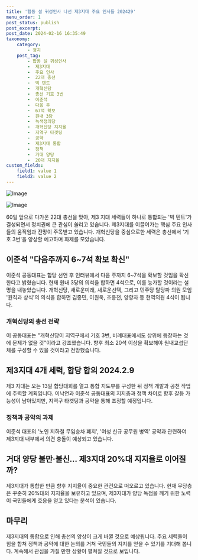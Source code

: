 ```yaml
---
title: '합동 설 귀성인사 나선 제3지대 주요 인사들 202429'
menu_order: 1
post_status: publish
post_excerpt: 
post_date: 2024-02-16 16:35:49
taxonomy:
    category:
        - 정치
    post_tag:
        - 합동 설 귀성인사
        -  제3지대
        -  주요 인사
        -  22대 총선
        -  빅 텐트
        -  개혁신당
        -  총선 기호 3번
        -  이준석
        -  다음 주
        -  67석 확보
        -  원내 3당
        -  녹색정의당
        -  개혁신당 지지율
        -  지역구 타겟팅
        -  공약
        -  제3지대 통합
        -  정책
        -  거대 양당
        -  20대 지지율
custom_fields:
    field1: value 1
    field2: value 2
---
```


![Image](https://imgnews.pstatic.net/image/437/2024/02/10/0000379124_001_20240210151701443.jpg?type=w647)

![Image](https://imgnews.pstatic.net/image/437/2024/02/10/0000379124_002_20240210151701489.jpg?type=w647)

60일 앞으로 다가온 22대 총선을 맞아, 제3 지대 세력들이 하나로 통합되는 '빅 텐트'가 결성되면서 정치권에 큰 관심이 쏠리고 있습니다. 제3지대를 이끌어가는 핵심 주요 인사들의 움직임과 전망이 주목받고 있습니다. 개혁신당을 중심으로한 세력은 총선에서 '기호 3번'을 양상할 예고하며 화제를 모았습니다. 
## 이준석 "다음주까지 6~7석 확보 확신"
이준석 공동대표는 합당 선언 후 인터뷰에서 다음 주까지 6~7석을 확보할 것임을 확신한다고 밝혔습니다. 현재 원내 3당의 의석을 합하면 4석으로, 이를 능가할 것이라는 설명을 내놓았습니다. 개혁신당, 새로운미래, 새로운선택, 그리고 민주당 탈당파 의원 모임 '원칙과 상식'의 의석을 합하면 김종민, 이원욱, 조응천, 양향자 등 현역의원 4석이 됩니다. 
### 개혁신당의 총선 전략
이 공동대표는 "개혁신당이 지역구에서 기호 3번, 비례대표에서도 상위에 등장하는 것에 문제가 없을 것"이라고 강조했습니다. 향후 최소 20석 이상을 확보해야 원내교섭단체를 구성할 수 있을 것이라고 전망했습니다.
## 제3지대 4개 세력, 합당 합의 2024.2.9
제3 지대는 오는 13일 합당대회를 열고 통합 지도부를 구성한 뒤 정책 개발과 공천 작업에 주력할 계획입니다. 이낙연과 이준석 공동대표의 지지층과 정책 차이로 향후 갈등 가능성이 남아있지만, 지역구 타겟팅과 공약을 통해 조정할 예정입니다. 
### 정책과 공약의 과제
이준석 대표의 '노인 지하철 무임승차 폐지', '여성 신규 공무원 병역' 공약과 관련하여 제3지대 내부에서 의견 충돌이 예상되고 있습니다.
## 거대 양당 불만·불신… 제3지대 20%대 지지율로 이어질까?
제3지대가 통합한 만큼 향후 지지율이 중요한 관건으로 떠오르고 있습니다. 현재 무당층은 꾸준히 20%대의 지지율을 보유하고 있으며, 제3지대가 양당 독점을 깨기 위한 노력이 국민들에게 호응을 얻고 있다는 분석이 있습니다.
## 마무리
제3지대의 통합으로 인해 총선의 양상이 크게 바뀔 것으로 예상됩니다. 주요 세력들이 힘을 합쳐 정책과 공약에 대한 논의를 거쳐 국민들의 지지를 얻을 수 있기를 기대해 봅니다. 계속해서 관심을 가질 만한 상황이 펼쳐질 것으로 보입니다.

